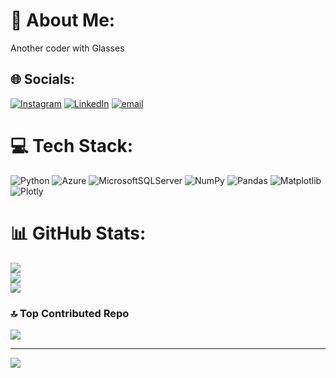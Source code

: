 # 💫 About Me:
Another coder with Glasses<br>


## 🌐 Socials:
[![Instagram](https://img.shields.io/badge/Instagram-%23E4405F.svg?logo=Instagram&logoColor=white)](https://instagram.com/mairoshanhu) [![LinkedIn](https://img.shields.io/badge/LinkedIn-%230077B5.svg?logo=linkedin&logoColor=white)](https://linkedin.com/in/roshankumaruttam) [![email](https://img.shields.io/badge/Email-D14836?logo=gmail&logoColor=white)](mailto:roshankumaruttam123@gmail.com) 

# 💻 Tech Stack:
![Python](https://img.shields.io/badge/python-3670A0?style=for-the-badge&logo=python&logoColor=ffdd54) ![Azure](https://img.shields.io/badge/azure-%230072C6.svg?style=for-the-badge&logo=microsoftazure&logoColor=white) ![MicrosoftSQLServer](https://img.shields.io/badge/Microsoft%20SQL%20Server-CC2927?style=for-the-badge&logo=microsoft%20sql%20server&logoColor=white) ![NumPy](https://img.shields.io/badge/numpy-%23013243.svg?style=for-the-badge&logo=numpy&logoColor=white) ![Pandas](https://img.shields.io/badge/pandas-%23150458.svg?style=for-the-badge&logo=pandas&logoColor=white) ![Matplotlib](https://img.shields.io/badge/Matplotlib-%23ffffff.svg?style=for-the-badge&logo=Matplotlib&logoColor=black) ![Plotly](https://img.shields.io/badge/Plotly-%233F4F75.svg?style=for-the-badge&logo=plotly&logoColor=white)
# 📊 GitHub Stats:
![](https://github-readme-stats.vercel.app/api?username=mairoshanhu&theme=neon&hide_border=false&include_all_commits=false&count_private=false)<br/>
![](https://nirzak-streak-stats.vercel.app/?user=mairoshanhu&theme=neon&hide_border=false)<br/>
![](https://github-readme-stats.vercel.app/api/top-langs/?username=mairoshanhu&theme=neon&hide_border=false&include_all_commits=false&count_private=false&layout=compact)

### 🔝 Top Contributed Repo
![](https://github-contributor-stats.vercel.app/api?username=mairoshanhu&limit=5&theme=neon&combine_all_yearly_contributions=true)

---
[![](https://visitcount.itsvg.in/api?id=mairoshanhu&icon=0&color=0)](https://visitcount.itsvg.in)

<!-- Proudly created with GPRM ( https://gprm.itsvg.in ) -->
